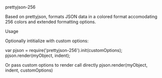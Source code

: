 prettyjson-256

Based on prettyjson, formats JSON data in a colored format accomodating 256 colors and extended formatting options.

Usage

Optionally intitialize with custom options:

var pjson = require('prettyjson-256').init(customOptions);
pjson.render(myObject, indent);

Or pass custom options to render call directly
pjson.render(myObject, indent, customOptions)





